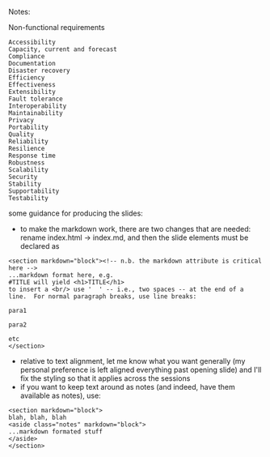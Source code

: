 Notes:

Non-functional requirements

    Accessibility
    Capacity, current and forecast
    Compliance
    Documentation
    Disaster recovery
    Efficiency
    Effectiveness
    Extensibility
    Fault tolerance
    Interoperability
    Maintainability
    Privacy
    Portability
    Quality
    Reliability
    Resilience
    Response time
    Robustness
    Scalability
    Security
    Stability
    Supportability
    Testability

some guidance for producing the slides:
 - to make the markdown work, there are two changes that are needed: rename index.html -> index.md, and then the slide elements must be declared as
```
<section markdown="block"><!-- n.b. the markdown attribute is critical here -->
...markdown format here, e.g.
#TITLE will yield <h1>TITLE</h1>
to insert a <br/> use '  ' -- i.e., two spaces -- at the end of a line.  For normal paragraph breaks, use line breaks:

para1

para2

etc
</section>
```
 - relative to text alignment, let me know what you want generally (my personal preference is left aligned everything past opening slide) and I'll fix the styling so that it applies across the sessions
 - if you want to keep text around as notes (and indeed, have them available as notes), use:
```
<section markdown="block">
blah, blah, blah
<aside class="notes" markdown="block">
...markdown formated stuff
</aside>
</section>
```
